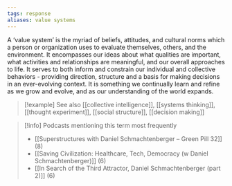 ```yaml
---
tags: response
aliases: value systems
---
```


A ‘value system’ is the myriad of beliefs, attitudes, and cultural norms which a person or organization uses to evaluate themselves, others, and the environment. It encompasses our ideas about what qualities are important, what activities and relationships are meaningful, and our overall approaches to life. It serves to both inform and constrain our individual and collective behaviors - providing direction, structure and a basis for making decisions in an ever-evolving context. It is something we continually learn and refine as we grow and evolve, and as our understanding of the world expands.

> [!example] See also
> [[collective intelligence]], [[systems thinking]], [[thought experiment]], [[social structure]], [[decision making]]

> [!info] Podcasts mentioning this term most frequently
> * [[Superstructures with Daniel Schmachtenberger – Green Pill 32]] (8)
> * [[Saving Civilization: Healthcare, Tech, Democracy (w Daniel Schmachtenberger)]] (6)
> * [[In Search of the Third Attractor, Daniel Schmachtenberger (part 2)]] (6)